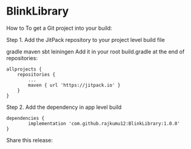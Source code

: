 # BlinkLibrary
How to
To get a Git project into your build:

Step 1. Add the JitPack repository to your project level build file

gradle
maven
sbt
leiningen
Add it in your root build.gradle at the end of repositories:

	allprojects {
		repositories {
			...
			maven { url 'https://jitpack.io' }
		}
	}
Step 2. Add the dependency in app level build

	dependencies {
	        implementation 'com.github.rajkumu12:BlinkLibrary:1.0.0'
	}
Share this release:
